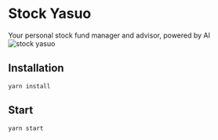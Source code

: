 # Stock Yasuo
Your personal stock fund manager and advisor, powered by AI
![stock yasuo](http://i.imgur.com/0E0cykz.png)

## Installation
`yarn install`

## Start
`yarn start`
